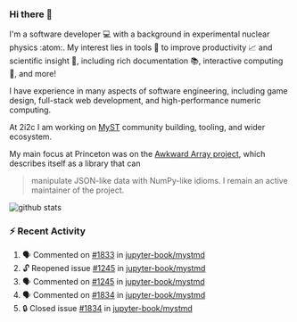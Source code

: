 ### Hi there 👋 

I'm a software developer 💻 with a background in experimental nuclear physics :atom:. My interest lies in tools :wrench: to improve productivity :chart_with_upwards_trend: and scientific insight :telescope:, including rich documentation 📚, interactive computing 🧮, and more! 

I have experience in many aspects of software engineering, including game design, full-stack web development, and high-performance numeric computing. 

At 2i2c I am working on [MyST](https://github.com/jupyter-book/mystmd) community building, tooling, and wider ecosystem. 

My main focus at Princeton was on the [Awkward Array project](awkward-array.org/), which describes itself as a library that can 
> manipulate JSON-like data with NumPy-like idioms. I remain an active maintainer of the project. 

![github stats](https://github-readme-stats.vercel.app/api?username=agoose77&show_icons=true&hide_rank=true&hide_title=true&bg_color=30,e76445,904e95&text_color=efe3ec&icon_color=efe3ec)
<!--
**agoose77/agoose77** is a ✨ _special_ ✨ repository because its `README.md` (this file) appears on your GitHub profile.

Here are some ideas to get you started:

- 🔭 I’m currently working on ...
- 🌱 I’m currently learning ...
- 👯 I’m looking to collaborate on ...
- 🤔 I’m looking for help with ...
- 💬 Ask me about ...
- 📫 How to reach me: ...
- 😄 Pronouns: ...
- ⚡ Fun fact: ...
-->

### :zap: Recent Activity

<!--START_SECTION:activity-->
1. 🗣 Commented on [#1833](https://github.com/jupyter-book/mystmd/issues/1833#issuecomment-2633470966) in [jupyter-book/mystmd](https://github.com/jupyter-book/mystmd)
2. 🔓 Reopened issue [#1245](https://github.com/jupyter-book/mystmd/issues/1245) in [jupyter-book/mystmd](https://github.com/jupyter-book/mystmd)
3. 🗣 Commented on [#1245](https://github.com/jupyter-book/mystmd/issues/1245#issuecomment-2633445118) in [jupyter-book/mystmd](https://github.com/jupyter-book/mystmd)
4. 🗣 Commented on [#1834](https://github.com/jupyter-book/mystmd/issues/1834#issuecomment-2633442598) in [jupyter-book/mystmd](https://github.com/jupyter-book/mystmd)
5. 🔒 Closed issue [#1834](https://github.com/jupyter-book/mystmd/issues/1834) in [jupyter-book/mystmd](https://github.com/jupyter-book/mystmd)
<!--END_SECTION:activity-->
